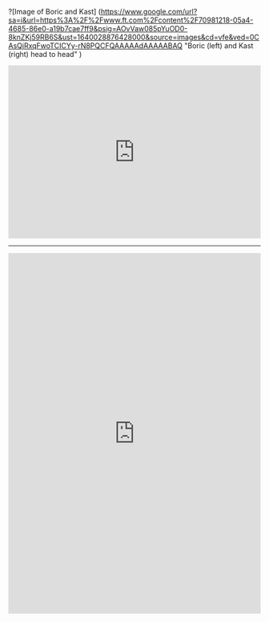 ?[Image of Boric and Kast] (https://www.google.com/url?sa=i&url=https%3A%2F%2Fwww.ft.com%2Fcontent%2F70981218-05a4-4685-86e0-a19b7cae7ff9&psig=AOvVaw085pYuOD0-8knZKj59RB6S&ust=1640028876428000&source=images&cd=vfe&ved=0CAsQjRxqFwoTCICYy-rN8PQCFQAAAAAdAAAAABAQ "Boric (left) and Kast (right) head to head" )
<iframe title="Presidential Election Results - 2nd Round" aria-label="Table" id="datawrapper-chart-LcrA4" src="https://datawrapper.dwcdn.net/LcrA4/2/" scrolling="no" frameborder="0" style="width: 0; min-width: 100% !important; border: none;" height="345"></iframe><script type="text/javascript">!function(){"use strict";window.addEventListener("message",(function(e){if(void 0!==e.data["datawrapper-height"]){var t=document.querySelectorAll("iframe");for(var a in e.data["datawrapper-height"])for(var r=0;r<t.length;r++){if(t[r].contentWindow===e.source)t[r].style.height=e.data["datawrapper-height"][a]+"px"}}}))}(); </script>
<hr>
  <iframe title="Results by Region" aria-label="Map" id="datawrapper-chart-sYvYQ" src="https://datawrapper.dwcdn.net/sYvYQ/1/" scrolling="no" frameborder="0" style="width: 0; min-width: 100% !important; border: none;" height="719"></iframe><script type="text/javascript">!function(){"use strict";window.addEventListener("message",(function(e){if(void 0!==e.data["datawrapper-height"]){var t=document.querySelectorAll("iframe");for(var a in e.data["datawrapper-height"])for(var r=0;r<t.length;r++){if(t[r].contentWindow===e.source)t[r].style.height=e.data["datawrapper-height"][a]+"px"}}}))}(); </script>
